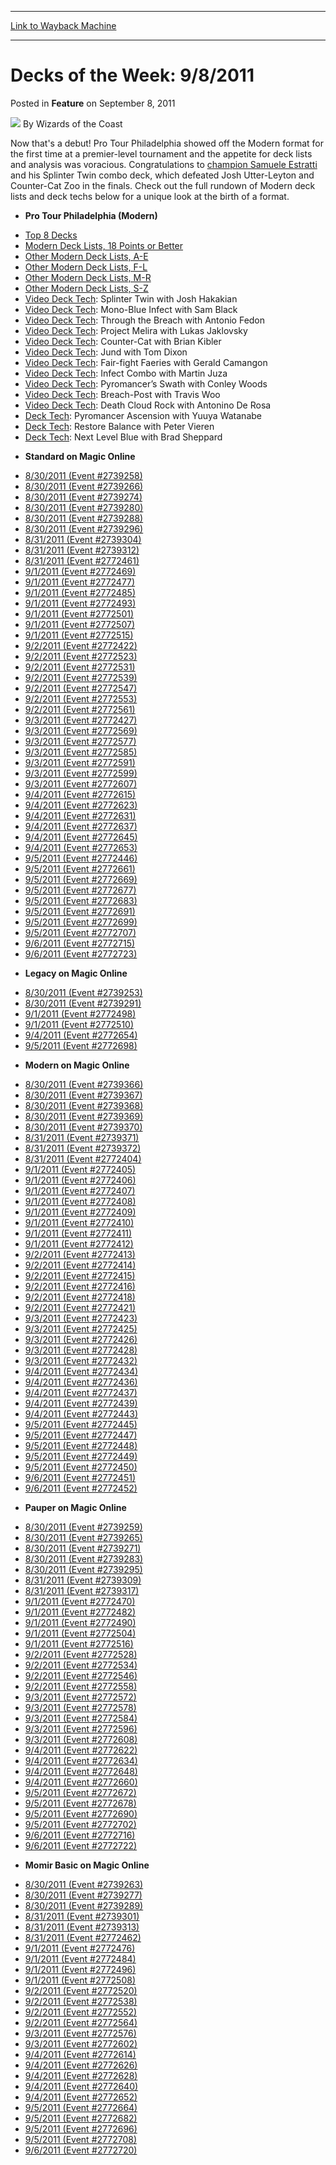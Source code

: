 
---
[Link to Wayback Machine](https://web.archive.org/web/20211015223816/https://magic.wizards.com/en/articles/archive/feature/decks-week-982011-2011-09-08)

[_metadata_:wayback_url]:- "https://magic.wizards.com/en/articles/archive/feature/decks-week-982011-2011-09-08"
[_metadata_:wayback_raw_url]:- "https://web.archive.org/web/20211015223816id_/https://magic.wizards.com/en/articles/archive/feature/decks-week-982011-2011-09-08"
[_metadata_:wayback_capture_timestamp]:- "2021-10-15 22:38:16+00:00"
[_metadata_:publish_date]:- "2011-09-08"
[_metadata_:description]:- "Now that's a debut! Pro Tour Philadelphia showed off the Modern format for the first time at a premier-level tournament and the appetite for deck lists and analysis was voracious. Congratulations to champion Samuele Estratti and his Splinter Twin combo deck, which defeated Josh Utter-Leyton and Counter-Cat Zoo in the finals."
[_metadata_:generator]:- "Drupal 7 (http://drupal.org)"
---


Decks of the Week: 9/8/2011
===========================



 Posted in **Feature**
 on September 8, 2011 






![](https://media.magic.wizards.com/styles/auth_small/public/images/person/wizards_author.jpg)
By Wizards of the Coast











Now that's a debut! Pro Tour Philadelphia showed off the Modern format for the first time at a premier-level tournament and the appetite for deck lists and analysis was voracious. Congratulations to [champion Samuele Estratti](/en/events/coverage/estratti-starts-modern-revolution-philly) and his Splinter Twin combo deck, which defeated Josh Utter-Leyton and Counter-Cat Zoo in the finals. Check out the full rundown of Modern deck lists and deck techs below for a unique look at the birth of a format.

* **Pro Tour Philadelphia (Modern)**
+ [Top 8 Decks](/en/articles/archive/event-coverage/top-8-modern-decklists-2011-09-03)
+ [Modern Deck Lists, 18 Points or Better](/en/articles/archive/event-coverage/modern-deck-lists-18-points-or-better-2011-09-04)
+ [Other Modern Deck Lists, A-E](/en/articles/archive/event-coverage/modern-deck-lists-e-2011-09-04)
+ [Other Modern Deck Lists, F-L](/en/articles/archive/event-coverage/modern-deck-lists-f-l-2011-09-04)
+ [Other Modern Deck Lists, M-R](/en/articles/archive/event-coverage/modern-deck-lists-m-r-2011-09-04)
+ [Other Modern Deck Lists, S-Z](/en/articles/archive/event-coverage/modern-deck-lists-s-z-2011-09-04)
+ [Video Deck Tech](/en/articles/archive/event-coverage/video-deck-tech-splinter-twin-josh-hakakian-2011-09-03-0): Splinter Twin with Josh Hakakian
+ [Video Deck Tech](/en/articles/archive/event-coverage/video-deck-tech-mono-blue-infect-sam-black-2011-09-03-0): Mono-Blue Infect with Sam Black
+ [Video Deck Tech](/en/articles/archive/event-coverage/video-deck-tech-through-breach-antonio-fedon-2011-09-03-0): Through the Breach with Antonio Fedon
+ [Video Deck Tech](/en/articles/archive/event-coverage/video-deck-tech-project-melira-lukas-jaklovsky-2011-09-03): Project Melira with Lukas Jaklovsky
+ [Video Deck Tech](/en/articles/archive/event-coverage/video-deck-tech-counter-cat-brian-kibler-2011-09-03): Counter-Cat with Brian Kibler
+ [Video Deck Tech](/en/articles/archive/event-coverage/video-deck-tech-jund-tom-dixon-2011-09-03): Jund with Tom Dixon
+ [Video Deck Tech](/en/articles/archive/event-coverage/video-deck-tech-fair-fight-faeries-gerald-camangon-2011-09-03): Fair-fight Faeries with Gerald Camangon
+ [Video Deck Tech](/en/articles/archive/event-coverage/video-deck-tech-infect-combo-martin-juza-2011-09-03): Infect Combo with Martin Juza
+ [Video Deck Tech](/en/articles/archive/event-coverage/video-deck-tech-pyromancers-swath-conley-woods-2011-09-02): Pyromancer’s Swath with Conley Woods
+ [Video Deck Tech](/en/articles/archive/event-coverage/video-deck-tech-breach-post-travis-woo-2011-09-02): Breach-Post with Travis Woo
+ [Video Deck Tech](/en/articles/archive/event-coverage/video-deck-tech-death-cloud-rock-antonino-de-rosa-2011-09-02): Death Cloud Rock with Antonino De Rosa
+ [Deck Tech](/en/articles/archive/event-coverage/deck-tech-pyromancer-ascension-yuuya-watanabe-2011-09-03): Pyromancer Ascension with Yuuya Watanabe
+ [Deck Tech](/en/articles/archive/event-coverage/deck-tech-restore-balance-peter-vieren-2011-09-03): Restore Balance with Peter Vieren
+ [Deck Tech](/en/articles/archive/event-coverage/deck-tech-next-level-blue-brad-sheppard-2011-09-03): Next Level Blue with Brad Sheppard
* **Standard on Magic Online**
+ [8/30/2011 (Event #2739258)](http://archive.wizards.com/Magic/Digital/MagicOnlineTourn.aspx?x=mtg/digital/magiconline/tourn/2739258)
+ [8/30/2011 (Event #2739266)](http://archive.wizards.com/Magic/Digital/MagicOnlineTourn.aspx?x=mtg/digital/magiconline/tourn/2739266)
+ [8/30/2011 (Event #2739274)](http://archive.wizards.com/Magic/Digital/MagicOnlineTourn.aspx?x=mtg/digital/magiconline/tourn/2739274)
+ [8/30/2011 (Event #2739280)](http://archive.wizards.com/Magic/Digital/MagicOnlineTourn.aspx?x=mtg/digital/magiconline/tourn/2739280)
+ [8/30/2011 (Event #2739288)](http://archive.wizards.com/Magic/Digital/MagicOnlineTourn.aspx?x=mtg/digital/magiconline/tourn/2739288)
+ [8/30/2011 (Event #2739296)](http://archive.wizards.com/Magic/Digital/MagicOnlineTourn.aspx?x=mtg/digital/magiconline/tourn/2739296)
+ [8/31/2011 (Event #2739304)](http://archive.wizards.com/Magic/Digital/MagicOnlineTourn.aspx?x=mtg/digital/magiconline/tourn/2739304)
+ [8/31/2011 (Event #2739312)](http://archive.wizards.com/Magic/Digital/MagicOnlineTourn.aspx?x=mtg/digital/magiconline/tourn/2739312)
+ [8/31/2011 (Event #2772461)](http://archive.wizards.com/Magic/Digital/MagicOnlineTourn.aspx?x=mtg/digital/magiconline/tourn/2772461)
+ [9/1/2011 (Event #2772469)](http://archive.wizards.com/Magic/Digital/MagicOnlineTourn.aspx?x=mtg/digital/magiconline/tourn/2772469)
+ [9/1/2011 (Event #2772477)](http://archive.wizards.com/Magic/Digital/MagicOnlineTourn.aspx?x=mtg/digital/magiconline/tourn/2772477)
+ [9/1/2011 (Event #2772485)](http://archive.wizards.com/Magic/Digital/MagicOnlineTourn.aspx?x=mtg/digital/magiconline/tourn/2772485)
+ [9/1/2011 (Event #2772493)](http://archive.wizards.com/Magic/Digital/MagicOnlineTourn.aspx?x=mtg/digital/magiconline/tourn/2772493)
+ [9/1/2011 (Event #2772501)](http://archive.wizards.com/Magic/Digital/MagicOnlineTourn.aspx?x=mtg/digital/magiconline/tourn/2772501)
+ [9/1/2011 (Event #2772507)](http://archive.wizards.com/Magic/Digital/MagicOnlineTourn.aspx?x=mtg/digital/magiconline/tourn/2772507)
+ [9/1/2011 (Event #2772515)](http://archive.wizards.com/Magic/Digital/MagicOnlineTourn.aspx?x=mtg/digital/magiconline/tourn/2772515)
+ [9/2/2011 (Event #2772422)](http://archive.wizards.com/Magic/Digital/MagicOnlineTourn.aspx?x=mtg/digital/magiconline/tourn/2772422)
+ [9/2/2011 (Event #2772523)](http://archive.wizards.com/Magic/Digital/MagicOnlineTourn.aspx?x=mtg/digital/magiconline/tourn/2772523)
+ [9/2/2011 (Event #2772531)](http://archive.wizards.com/Magic/Digital/MagicOnlineTourn.aspx?x=mtg/digital/magiconline/tourn/2772531)
+ [9/2/2011 (Event #2772539)](http://archive.wizards.com/Magic/Digital/MagicOnlineTourn.aspx?x=mtg/digital/magiconline/tourn/2772539)
+ [9/2/2011 (Event #2772547)](http://archive.wizards.com/Magic/Digital/MagicOnlineTourn.aspx?x=mtg/digital/magiconline/tourn/2772547)
+ [9/2/2011 (Event #2772553)](http://archive.wizards.com/Magic/Digital/MagicOnlineTourn.aspx?x=mtg/digital/magiconline/tourn/2772553)
+ [9/2/2011 (Event #2772561)](http://archive.wizards.com/Magic/Digital/MagicOnlineTourn.aspx?x=mtg/digital/magiconline/tourn/2772561)
+ [9/3/2011 (Event #2772427)](http://archive.wizards.com/Magic/Digital/MagicOnlineTourn.aspx?x=mtg/digital/magiconline/tourn/2772427)
+ [9/3/2011 (Event #2772569)](http://archive.wizards.com/Magic/Digital/MagicOnlineTourn.aspx?x=mtg/digital/magiconline/tourn/2772569)
+ [9/3/2011 (Event #2772577)](http://archive.wizards.com/Magic/Digital/MagicOnlineTourn.aspx?x=mtg/digital/magiconline/tourn/2772577)
+ [9/3/2011 (Event #2772585)](http://archive.wizards.com/Magic/Digital/MagicOnlineTourn.aspx?x=mtg/digital/magiconline/tourn/2772585)
+ [9/3/2011 (Event #2772591)](http://archive.wizards.com/Magic/Digital/MagicOnlineTourn.aspx?x=mtg/digital/magiconline/tourn/2772591)
+ [9/3/2011 (Event #2772599)](http://archive.wizards.com/Magic/Digital/MagicOnlineTourn.aspx?x=mtg/digital/magiconline/tourn/2772599)
+ [9/3/2011 (Event #2772607)](http://archive.wizards.com/Magic/Digital/MagicOnlineTourn.aspx?x=mtg/digital/magiconline/tourn/2772607)
+ [9/4/2011 (Event #2772615)](http://archive.wizards.com/Magic/Digital/MagicOnlineTourn.aspx?x=mtg/digital/magiconline/tourn/2772615)
+ [9/4/2011 (Event #2772623)](http://archive.wizards.com/Magic/Digital/MagicOnlineTourn.aspx?x=mtg/digital/magiconline/tourn/2772623)
+ [9/4/2011 (Event #2772631)](http://archive.wizards.com/Magic/Digital/MagicOnlineTourn.aspx?x=mtg/digital/magiconline/tourn/2772631)
+ [9/4/2011 (Event #2772637)](http://archive.wizards.com/Magic/Digital/MagicOnlineTourn.aspx?x=mtg/digital/magiconline/tourn/2772637)
+ [9/4/2011 (Event #2772645)](http://archive.wizards.com/Magic/Digital/MagicOnlineTourn.aspx?x=mtg/digital/magiconline/tourn/2772645)
+ [9/4/2011 (Event #2772653)](http://archive.wizards.com/Magic/Digital/MagicOnlineTourn.aspx?x=mtg/digital/magiconline/tourn/2772653)
+ [9/5/2011 (Event #2772446)](http://archive.wizards.com/Magic/Digital/MagicOnlineTourn.aspx?x=mtg/digital/magiconline/tourn/2772446)
+ [9/5/2011 (Event #2772661)](http://archive.wizards.com/Magic/Digital/MagicOnlineTourn.aspx?x=mtg/digital/magiconline/tourn/2772661)
+ [9/5/2011 (Event #2772669)](http://archive.wizards.com/Magic/Digital/MagicOnlineTourn.aspx?x=mtg/digital/magiconline/tourn/2772669)
+ [9/5/2011 (Event #2772677)](http://archive.wizards.com/Magic/Digital/MagicOnlineTourn.aspx?x=mtg/digital/magiconline/tourn/2772677)
+ [9/5/2011 (Event #2772683)](http://archive.wizards.com/Magic/Digital/MagicOnlineTourn.aspx?x=mtg/digital/magiconline/tourn/2772683)
+ [9/5/2011 (Event #2772691)](http://archive.wizards.com/Magic/Digital/MagicOnlineTourn.aspx?x=mtg/digital/magiconline/tourn/2772691)
+ [9/5/2011 (Event #2772699)](http://archive.wizards.com/Magic/Digital/MagicOnlineTourn.aspx?x=mtg/digital/magiconline/tourn/2772699)
+ [9/5/2011 (Event #2772707)](http://archive.wizards.com/Magic/Digital/MagicOnlineTourn.aspx?x=mtg/digital/magiconline/tourn/2772707)
+ [9/6/2011 (Event #2772715)](http://archive.wizards.com/Magic/Digital/MagicOnlineTourn.aspx?x=mtg/digital/magiconline/tourn/2772715)
+ [9/6/2011 (Event #2772723)](http://archive.wizards.com/Magic/Digital/MagicOnlineTourn.aspx?x=mtg/digital/magiconline/tourn/2772723)
* **Legacy on Magic Online**
+ [8/30/2011 (Event #2739253)](http://archive.wizards.com/Magic/Digital/MagicOnlineTourn.aspx?x=mtg/digital/magiconline/tourn/2739253)
+ [8/30/2011 (Event #2739291)](http://archive.wizards.com/Magic/Digital/MagicOnlineTourn.aspx?x=mtg/digital/magiconline/tourn/2739291)
+ [9/1/2011 (Event #2772498)](http://archive.wizards.com/Magic/Digital/MagicOnlineTourn.aspx?x=mtg/digital/magiconline/tourn/2772498)
+ [9/1/2011 (Event #2772510)](http://archive.wizards.com/Magic/Digital/MagicOnlineTourn.aspx?x=mtg/digital/magiconline/tourn/2772510)
+ [9/4/2011 (Event #2772654)](http://archive.wizards.com/Magic/Digital/MagicOnlineTourn.aspx?x=mtg/digital/magiconline/tourn/2772654)
+ [9/5/2011 (Event #2772698)](http://archive.wizards.com/Magic/Digital/MagicOnlineTourn.aspx?x=mtg/digital/magiconline/tourn/2772698)
* **Modern on Magic Online**
+ [8/30/2011 (Event #2739366)](http://archive.wizards.com/Magic/Digital/MagicOnlineTourn.aspx?x=mtg/digital/magiconline/tourn/2739366)
+ [8/30/2011 (Event #2739367)](http://archive.wizards.com/Magic/Digital/MagicOnlineTourn.aspx?x=mtg/digital/magiconline/tourn/2739367)
+ [8/30/2011 (Event #2739368)](http://archive.wizards.com/Magic/Digital/MagicOnlineTourn.aspx?x=mtg/digital/magiconline/tourn/2739368)
+ [8/30/2011 (Event #2739369)](http://archive.wizards.com/Magic/Digital/MagicOnlineTourn.aspx?x=mtg/digital/magiconline/tourn/2739369)
+ [8/30/2011 (Event #2739370)](http://archive.wizards.com/Magic/Digital/MagicOnlineTourn.aspx?x=mtg/digital/magiconline/tourn/2739370)
+ [8/31/2011 (Event #2739371)](http://archive.wizards.com/Magic/Digital/MagicOnlineTourn.aspx?x=mtg/digital/magiconline/tourn/2739371)
+ [8/31/2011 (Event #2739372)](http://archive.wizards.com/Magic/Digital/MagicOnlineTourn.aspx?x=mtg/digital/magiconline/tourn/2739372)
+ [8/31/2011 (Event #2772404)](http://archive.wizards.com/Magic/Digital/MagicOnlineTourn.aspx?x=mtg/digital/magiconline/tourn/2772404)
+ [9/1/2011 (Event #2772405)](http://archive.wizards.com/Magic/Digital/MagicOnlineTourn.aspx?x=mtg/digital/magiconline/tourn/2772405)
+ [9/1/2011 (Event #2772406)](http://archive.wizards.com/Magic/Digital/MagicOnlineTourn.aspx?x=mtg/digital/magiconline/tourn/2772406)
+ [9/1/2011 (Event #2772407)](http://archive.wizards.com/Magic/Digital/MagicOnlineTourn.aspx?x=mtg/digital/magiconline/tourn/2772407)
+ [9/1/2011 (Event #2772408)](http://archive.wizards.com/Magic/Digital/MagicOnlineTourn.aspx?x=mtg/digital/magiconline/tourn/2772408)
+ [9/1/2011 (Event #2772409)](http://archive.wizards.com/Magic/Digital/MagicOnlineTourn.aspx?x=mtg/digital/magiconline/tourn/2772409)
+ [9/1/2011 (Event #2772410)](http://archive.wizards.com/Magic/Digital/MagicOnlineTourn.aspx?x=mtg/digital/magiconline/tourn/2772410)
+ [9/1/2011 (Event #2772411)](http://archive.wizards.com/Magic/Digital/MagicOnlineTourn.aspx?x=mtg/digital/magiconline/tourn/2772411)
+ [9/1/2011 (Event #2772412)](http://archive.wizards.com/Magic/Digital/MagicOnlineTourn.aspx?x=mtg/digital/magiconline/tourn/2772412)
+ [9/2/2011 (Event #2772413)](http://archive.wizards.com/Magic/Digital/MagicOnlineTourn.aspx?x=mtg/digital/magiconline/tourn/2772413)
+ [9/2/2011 (Event #2772414)](http://archive.wizards.com/Magic/Digital/MagicOnlineTourn.aspx?x=mtg/digital/magiconline/tourn/2772414)
+ [9/2/2011 (Event #2772415)](http://archive.wizards.com/Magic/Digital/MagicOnlineTourn.aspx?x=mtg/digital/magiconline/tourn/2772415)
+ [9/2/2011 (Event #2772416)](http://archive.wizards.com/Magic/Digital/MagicOnlineTourn.aspx?x=mtg/digital/magiconline/tourn/2772416)
+ [9/2/2011 (Event #2772418)](http://archive.wizards.com/Magic/Digital/MagicOnlineTourn.aspx?x=mtg/digital/magiconline/tourn/2772418)
+ [9/2/2011 (Event #2772421)](http://archive.wizards.com/Magic/Digital/MagicOnlineTourn.aspx?x=mtg/digital/magiconline/tourn/2772421)
+ [9/3/2011 (Event #2772423)](http://archive.wizards.com/Magic/Digital/MagicOnlineTourn.aspx?x=mtg/digital/magiconline/tourn/2772423)
+ [9/3/2011 (Event #2772425)](http://archive.wizards.com/Magic/Digital/MagicOnlineTourn.aspx?x=mtg/digital/magiconline/tourn/2772425)
+ [9/3/2011 (Event #2772426)](http://archive.wizards.com/Magic/Digital/MagicOnlineTourn.aspx?x=mtg/digital/magiconline/tourn/2772426)
+ [9/3/2011 (Event #2772428)](http://archive.wizards.com/Magic/Digital/MagicOnlineTourn.aspx?x=mtg/digital/magiconline/tourn/2772428)
+ [9/3/2011 (Event #2772432)](http://archive.wizards.com/Magic/Digital/MagicOnlineTourn.aspx?x=mtg/digital/magiconline/tourn/2772432)
+ [9/4/2011 (Event #2772434)](http://archive.wizards.com/Magic/Digital/MagicOnlineTourn.aspx?x=mtg/digital/magiconline/tourn/2772434)
+ [9/4/2011 (Event #2772436)](http://archive.wizards.com/Magic/Digital/MagicOnlineTourn.aspx?x=mtg/digital/magiconline/tourn/2772436)
+ [9/4/2011 (Event #2772437)](http://archive.wizards.com/Magic/Digital/MagicOnlineTourn.aspx?x=mtg/digital/magiconline/tourn/2772437)
+ [9/4/2011 (Event #2772439)](http://archive.wizards.com/Magic/Digital/MagicOnlineTourn.aspx?x=mtg/digital/magiconline/tourn/2772439)
+ [9/4/2011 (Event #2772443)](http://archive.wizards.com/Magic/Digital/MagicOnlineTourn.aspx?x=mtg/digital/magiconline/tourn/2772443)
+ [9/5/2011 (Event #2772445)](http://archive.wizards.com/Magic/Digital/MagicOnlineTourn.aspx?x=mtg/digital/magiconline/tourn/2772445)
+ [9/5/2011 (Event #2772447)](http://archive.wizards.com/Magic/Digital/MagicOnlineTourn.aspx?x=mtg/digital/magiconline/tourn/2772447)
+ [9/5/2011 (Event #2772448)](http://archive.wizards.com/Magic/Digital/MagicOnlineTourn.aspx?x=mtg/digital/magiconline/tourn/2772448)
+ [9/5/2011 (Event #2772449)](http://archive.wizards.com/Magic/Digital/MagicOnlineTourn.aspx?x=mtg/digital/magiconline/tourn/2772449)
+ [9/5/2011 (Event #2772450)](http://archive.wizards.com/Magic/Digital/MagicOnlineTourn.aspx?x=mtg/digital/magiconline/tourn/2772450)
+ [9/6/2011 (Event #2772451)](http://archive.wizards.com/Magic/Digital/MagicOnlineTourn.aspx?x=mtg/digital/magiconline/tourn/2772451)
+ [9/6/2011 (Event #2772452)](http://archive.wizards.com/Magic/Digital/MagicOnlineTourn.aspx?x=mtg/digital/magiconline/tourn/2772452)
* **Pauper on Magic Online**
+ [8/30/2011 (Event #2739259)](http://archive.wizards.com/Magic/Digital/MagicOnlineTourn.aspx?x=mtg/digital/magiconline/tourn/2739259)
+ [8/30/2011 (Event #2739265)](http://archive.wizards.com/Magic/Digital/MagicOnlineTourn.aspx?x=mtg/digital/magiconline/tourn/2739265)
+ [8/30/2011 (Event #2739271)](http://archive.wizards.com/Magic/Digital/MagicOnlineTourn.aspx?x=mtg/digital/magiconline/tourn/2739271)
+ [8/30/2011 (Event #2739283)](http://archive.wizards.com/Magic/Digital/MagicOnlineTourn.aspx?x=mtg/digital/magiconline/tourn/2739283)
+ [8/30/2011 (Event #2739295)](http://archive.wizards.com/Magic/Digital/MagicOnlineTourn.aspx?x=mtg/digital/magiconline/tourn/2739295)
+ [8/31/2011 (Event #2739309)](http://archive.wizards.com/Magic/Digital/MagicOnlineTourn.aspx?x=mtg/digital/magiconline/tourn/2739309)
+ [8/31/2011 (Event #2739317)](http://archive.wizards.com/Magic/Digital/MagicOnlineTourn.aspx?x=mtg/digital/magiconline/tourn/2739317)
+ [9/1/2011 (Event #2772470)](http://archive.wizards.com/Magic/Digital/MagicOnlineTourn.aspx?x=mtg/digital/magiconline/tourn/2772470)
+ [9/1/2011 (Event #2772482)](http://archive.wizards.com/Magic/Digital/MagicOnlineTourn.aspx?x=mtg/digital/magiconline/tourn/2772482)
+ [9/1/2011 (Event #2772490)](http://archive.wizards.com/Magic/Digital/MagicOnlineTourn.aspx?x=mtg/digital/magiconline/tourn/2772490)
+ [9/1/2011 (Event #2772504)](http://archive.wizards.com/Magic/Digital/MagicOnlineTourn.aspx?x=mtg/digital/magiconline/tourn/2772504)
+ [9/1/2011 (Event #2772516)](http://archive.wizards.com/Magic/Digital/MagicOnlineTourn.aspx?x=mtg/digital/magiconline/tourn/2772516)
+ [9/2/2011 (Event #2772528)](http://archive.wizards.com/Magic/Digital/MagicOnlineTourn.aspx?x=mtg/digital/magiconline/tourn/2772528)
+ [9/2/2011 (Event #2772534)](http://archive.wizards.com/Magic/Digital/MagicOnlineTourn.aspx?x=mtg/digital/magiconline/tourn/2772534)
+ [9/2/2011 (Event #2772546)](http://archive.wizards.com/Magic/Digital/MagicOnlineTourn.aspx?x=mtg/digital/magiconline/tourn/2772546)
+ [9/2/2011 (Event #2772558)](http://archive.wizards.com/Magic/Digital/MagicOnlineTourn.aspx?x=mtg/digital/magiconline/tourn/2772558)
+ [9/3/2011 (Event #2772572)](http://archive.wizards.com/Magic/Digital/MagicOnlineTourn.aspx?x=mtg/digital/magiconline/tourn/2772572)
+ [9/3/2011 (Event #2772578)](http://archive.wizards.com/Magic/Digital/MagicOnlineTourn.aspx?x=mtg/digital/magiconline/tourn/2772578)
+ [9/3/2011 (Event #2772584)](http://archive.wizards.com/Magic/Digital/MagicOnlineTourn.aspx?x=mtg/digital/magiconline/tourn/2772584)
+ [9/3/2011 (Event #2772596)](http://archive.wizards.com/Magic/Digital/MagicOnlineTourn.aspx?x=mtg/digital/magiconline/tourn/2772596)
+ [9/3/2011 (Event #2772608)](http://archive.wizards.com/Magic/Digital/MagicOnlineTourn.aspx?x=mtg/digital/magiconline/tourn/2772608)
+ [9/4/2011 (Event #2772622)](http://archive.wizards.com/Magic/Digital/MagicOnlineTourn.aspx?x=mtg/digital/magiconline/tourn/2772622)
+ [9/4/2011 (Event #2772634)](http://archive.wizards.com/Magic/Digital/MagicOnlineTourn.aspx?x=mtg/digital/magiconline/tourn/2772634)
+ [9/4/2011 (Event #2772648)](http://archive.wizards.com/Magic/Digital/MagicOnlineTourn.aspx?x=mtg/digital/magiconline/tourn/2772648)
+ [9/4/2011 (Event #2772660)](http://archive.wizards.com/Magic/Digital/MagicOnlineTourn.aspx?x=mtg/digital/magiconline/tourn/2772660)
+ [9/5/2011 (Event #2772672)](http://archive.wizards.com/Magic/Digital/MagicOnlineTourn.aspx?x=mtg/digital/magiconline/tourn/2772672)
+ [9/5/2011 (Event #2772678)](http://archive.wizards.com/Magic/Digital/MagicOnlineTourn.aspx?x=mtg/digital/magiconline/tourn/2772678)
+ [9/5/2011 (Event #2772690)](http://archive.wizards.com/Magic/Digital/MagicOnlineTourn.aspx?x=mtg/digital/magiconline/tourn/2772690)
+ [9/5/2011 (Event #2772702)](http://archive.wizards.com/Magic/Digital/MagicOnlineTourn.aspx?x=mtg/digital/magiconline/tourn/2772702)
+ [9/6/2011 (Event #2772716)](http://archive.wizards.com/Magic/Digital/MagicOnlineTourn.aspx?x=mtg/digital/magiconline/tourn/2772716)
+ [9/6/2011 (Event #2772722)](http://archive.wizards.com/Magic/Digital/MagicOnlineTourn.aspx?x=mtg/digital/magiconline/tourn/2772722)
* **Momir Basic on Magic Online**
+ [8/30/2011 (Event #2739263)](http://archive.wizards.com/Magic/Digital/MagicOnlineTourn.aspx?x=mtg/digital/magiconline/tourn/2739263)
+ [8/30/2011 (Event #2739277)](http://archive.wizards.com/Magic/Digital/MagicOnlineTourn.aspx?x=mtg/digital/magiconline/tourn/2739277)
+ [8/30/2011 (Event #2739289)](http://archive.wizards.com/Magic/Digital/MagicOnlineTourn.aspx?x=mtg/digital/magiconline/tourn/2739289)
+ [8/31/2011 (Event #2739301)](http://archive.wizards.com/Magic/Digital/MagicOnlineTourn.aspx?x=mtg/digital/magiconline/tourn/2739301)
+ [8/31/2011 (Event #2739313)](http://archive.wizards.com/Magic/Digital/MagicOnlineTourn.aspx?x=mtg/digital/magiconline/tourn/2739313)
+ [8/31/2011 (Event #2772462)](http://archive.wizards.com/Magic/Digital/MagicOnlineTourn.aspx?x=mtg/digital/magiconline/tourn/2772462)
+ [9/1/2011 (Event #2772476)](http://archive.wizards.com/Magic/Digital/MagicOnlineTourn.aspx?x=mtg/digital/magiconline/tourn/2772476)
+ [9/1/2011 (Event #2772484)](http://archive.wizards.com/Magic/Digital/MagicOnlineTourn.aspx?x=mtg/digital/magiconline/tourn/2772484)
+ [9/1/2011 (Event #2772496)](http://archive.wizards.com/Magic/Digital/MagicOnlineTourn.aspx?x=mtg/digital/magiconline/tourn/2772496)
+ [9/1/2011 (Event #2772508)](http://archive.wizards.com/Magic/Digital/MagicOnlineTourn.aspx?x=mtg/digital/magiconline/tourn/2772508)
+ [9/2/2011 (Event #2772520)](http://archive.wizards.com/Magic/Digital/MagicOnlineTourn.aspx?x=mtg/digital/magiconline/tourn/2772520)
+ [9/2/2011 (Event #2772538)](http://archive.wizards.com/Magic/Digital/MagicOnlineTourn.aspx?x=mtg/digital/magiconline/tourn/2772538)
+ [9/2/2011 (Event #2772552)](http://archive.wizards.com/Magic/Digital/MagicOnlineTourn.aspx?x=mtg/digital/magiconline/tourn/2772552)
+ [9/2/2011 (Event #2772564)](http://archive.wizards.com/Magic/Digital/MagicOnlineTourn.aspx?x=mtg/digital/magiconline/tourn/2772564)
+ [9/3/2011 (Event #2772576)](http://archive.wizards.com/Magic/Digital/MagicOnlineTourn.aspx?x=mtg/digital/magiconline/tourn/2772576)
+ [9/3/2011 (Event #2772602)](http://archive.wizards.com/Magic/Digital/MagicOnlineTourn.aspx?x=mtg/digital/magiconline/tourn/2772602)
+ [9/4/2011 (Event #2772614)](http://archive.wizards.com/Magic/Digital/MagicOnlineTourn.aspx?x=mtg/digital/magiconline/tourn/2772614)
+ [9/4/2011 (Event #2772626)](http://archive.wizards.com/Magic/Digital/MagicOnlineTourn.aspx?x=mtg/digital/magiconline/tourn/2772626)
+ [9/4/2011 (Event #2772628)](http://archive.wizards.com/Magic/Digital/MagicOnlineTourn.aspx?x=mtg/digital/magiconline/tourn/2772628)
+ [9/4/2011 (Event #2772640)](http://archive.wizards.com/Magic/Digital/MagicOnlineTourn.aspx?x=mtg/digital/magiconline/tourn/2772640)
+ [9/4/2011 (Event #2772652)](http://archive.wizards.com/Magic/Digital/MagicOnlineTourn.aspx?x=mtg/digital/magiconline/tourn/2772652)
+ [9/5/2011 (Event #2772664)](http://archive.wizards.com/Magic/Digital/MagicOnlineTourn.aspx?x=mtg/digital/magiconline/tourn/2772664)
+ [9/5/2011 (Event #2772682)](http://archive.wizards.com/Magic/Digital/MagicOnlineTourn.aspx?x=mtg/digital/magiconline/tourn/2772682)
+ [9/5/2011 (Event #2772696)](http://archive.wizards.com/Magic/Digital/MagicOnlineTourn.aspx?x=mtg/digital/magiconline/tourn/2772696)
+ [9/5/2011 (Event #2772708)](http://archive.wizards.com/Magic/Digital/MagicOnlineTourn.aspx?x=mtg/digital/magiconline/tourn/2772708)
+ [9/6/2011 (Event #2772720)](http://archive.wizards.com/Magic/Digital/MagicOnlineTourn.aspx?x=mtg/digital/magiconline/tourn/2772720)






